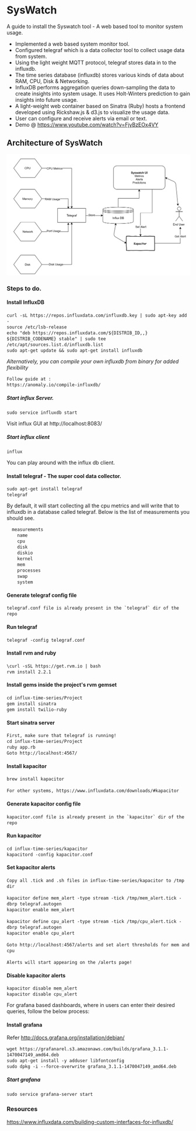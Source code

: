 # SysWatch
A guide to install the Syswatch tool - A web based tool to monitor system usage.

* Implemented a web based system monitor tool.
* Configured telegraf which is a data collector tool to collect usage data from system.
* Using the light weight MQTT protocol, telegraf stores data in to the influxdb.
* The time series database (influxdb) stores various kinds of data about RAM, CPU, Disk & Networking. 
* InfluxDB performs aggregation queries down-sampling the data to create insights into system usage. It uses Holt-Winters prediction to gain insights into future usage.
* A light-weight web container based on Sinatra (Ruby) hosts a frontend developed using Rickshaw.js & d3.js to visualize the usage data.
* User can configure and receive alerts via email or text.
* Demo @ https://www.youtube.com/watch?v=FjyBzEOx4VY

## Architecture of SysWatch

![Architecture](/Architecture.png)


### Steps to do.

#### Install InfluxDB
    curl -sL https://repos.influxdata.com/influxdb.key | sudo apt-key add -
    source /etc/lsb-release
    echo "deb https://repos.influxdata.com/${DISTRIB_ID,,} ${DISTRIB_CODENAME} stable" | sudo tee /etc/apt/sources.list.d/influxdb.list
    sudo apt-get update && sudo apt-get install influxdb
    
*Alternatively, you can compile your own influxdb from binary for added flexibility*

    Follow guide at : 
    https://anomaly.io/compile-influxdb/

##### Start influx Server. 
    
    sudo service influxdb start
    
  Visit influx GUI at http://localhost:8083/  
  
##### Start influx client
  
    influx
    
  You can play around with the influx db client.
  
#### Install telegraf - The super cool data collector.  
  
    sudo apt-get install telegraf
    telegraf
    
  By default, it will start collecting all the cpu metrics and will write that to influxdb in a database called telegraf. Below is the list of measurements you should see.

      measurements
        name
        cpu
        disk
        diskio
        kernel
        mem
        processes
        swap
        system



#### Generate telegraf config file

    telegraf.conf file is already present in the `telegraf` dir of the repo

#### Run telegraf

    telegraf -config telegraf.conf

#### Install rvm and ruby

    \curl -sSL https://get.rvm.io | bash
    rvm install 2.2.1

#### Install gems inside the project's rvm gemset

    cd influx-time-series/Project
    gem install sinatra
    gem install twilio-ruby

#### Start sinatra server

    First, make sure that telegraf is running!
    cd influx-time-series/Project
    ruby app.rb
    Goto http://localhost:4567/

#### Install kapacitor

    brew install kapacitor

    For other systems, https://www.influxdata.com/downloads/#kapacitor

#### Generate kapacitor config file

    kapacitor.conf file is already present in the `kapacitor` dir of the repo

#### Run kapacitor

    cd influx-time-series/kapacitor
    kapacitord -config kapacitor.conf

#### Set kapacitor alerts

    Copy all .tick and .sh files in influx-time-series/kapacitor to /tmp dir

    kapacitor define mem_alert -type stream -tick /tmp/mem_alert.tick -dbrp telegraf.autogen
    kapacitor enable mem_alert

    kapacitor define cpu_alert -type stream -tick /tmp/cpu_alert.tick -dbrp telegraf.autogen
    kapacitor enable cpu_alert

    Goto http://localhost:4567/alerts and set alert thresholds for mem and cpu

    Alerts will start appearing on the /alerts page!

#### Disable kapacitor alerts

    kapacitor disable mem_alert
    kapacitor disable cpu_alert
    
For grafana based dashboards, where in users can enter their desired queries, follow the below process:

#### Install grafana 

Refer http://docs.grafana.org/installation/debian/


    wget https://grafanarel.s3.amazonaws.com/builds/grafana_3.1.1-1470047149_amd64.deb
    sudo apt-get install -y adduser libfontconfig
    sudo dpkg -i --force-overwrite grafana_3.1.1-1470047149_amd64.deb
    
##### Start grafana

    sudo service grafana-server start

### Resources

https://www.influxdata.com/building-custom-interfaces-for-influxdb/

